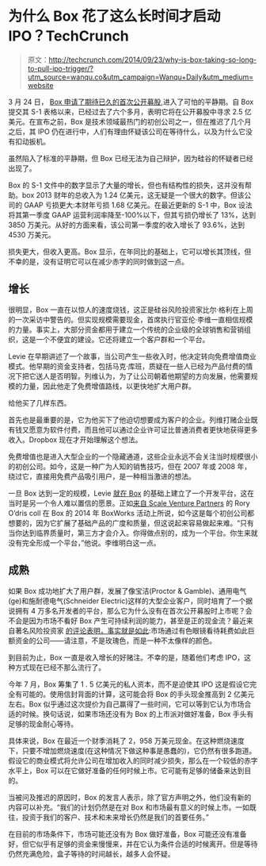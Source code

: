# 为什么 Box 花了这么长时间才启动 IPO？TechCrunch

> 原文：<http://techcrunch.com/2014/09/23/why-is-box-taking-so-long-to-pull-ipo-trigger/?utm_source=wanqu.co&utm_campaign=Wanqu+Daily&utm_medium=website>

3 月 24 日， [Box 申请了期待已久的首次公开募股](https://beta.techcrunch.com/2014/03/24/box-files-for-250m-ipo-on-full-year-revenue-of-124m-net-loss-of-168m/),进入了可怕的平静期。自 Box 提交其 S-1 表格以来，已经过去了六个多月，表明它将在公开募股中寻求 2.5 亿美元。在宣布之前，Box 是技术领域最热门的初创公司之一，但在推迟了几个月之后，其 IPO 仍在进行中，人们有理由怀疑该公司在等待什么，以及为什么它没有扣动扳机。

虽然陷入了标准的平静期，但 Box 已经无法为自己辩护，因为硅谷的怀疑者已经出现了。

Box 的 S-1 文件中的数字显示了大量的增长，但也有结构性的损失，这并没有帮助。box 2013 财年的总收入为 1.24 亿美元，这无疑是一个很大的数字。但该公司的 GAAP 亏损更大:本财年亏损 1.68 亿美元。在最近更新的 S-1 中，Box 设法将其第一季度 GAAP 运营利润率降至-100%以下，但其亏损仍增长了 13%，达到 3850 万美元。从好的方面来看，该公司第一季度的收入增长了 93.6%，达到 4530 万美元。

损失更大，但收入更高。Box 显示，在年同比的基础上，它可以增长其顶线，但不幸的是，没有证明它可以在减少赤字的同时做到这一点。

## 增长

很明显，Box 一直在以惊人的速度烧钱，这正是硅谷风险投资家比尔·格利在上周的一次采访中警告的。但实现规模需要现金，首席执行官亚伦·李维一直相信规模的力量。事实上，大部分资金都用于建立一个传统的企业级的全球销售和营销组织，这是一个不便宜的建设。它还将建立一个客户群和一个平台。

Levie 在早期讲述了一个故事，当公司产生一些收入时，他决定转向免费增值商业模式。他早期的资金支持者，包括马克·库班，质疑在一些人已经为产品付费的情况下把它送人是否明智。列维认为，为了让公司朝着他期望的方向发展，他需要规模的力量，因此他走了免费增值路线，以更快地扩大用户群。

给他买了几样东西。

首先也是最重要的是，它为他买下了他迫切想要成为客户的企业。列维打赌企业既有钱又愿意为软件付费，而且他可以通过企业许可证比普通消费者更快地获得更多收入。Dropbox 现在才开始理解这个想法。

免费增值也是进入大型企业的一个隐藏通道，这些企业永远不会关注当时规模很小的初创公司。如今，这是一种广为人知的销售技巧，但在 2007 年或 2008 年，绕过它，直接用免费产品吸引用户，是一种相当激进的想法。

一旦 Box 达到一定的规模，Levie [就在 Box](https://beta.techcrunch.com/2014/09/06/so-many-platforms-so-few-developers/) 的基础上建立了一个开发平台，这在当时是另一个令人难以置信的愿景。正如[来自 Scale Venture Partners](http://www.scalevp.com/biography/rory-odriscoll) 的 Rory O’dris coll 在 Box 的 2014 年 BoxWorks 活动上所说，如今这是每个初创公司都想要的，因为它扩展了基础产品的广度和质量，但这说起来容易做起来难。“只有当你达到临界质量时，第三方才会介入。你得做点别的，成为一个平台。你生来就没有完全形成一个平台，”他说。李维明白这一点。

## 成熟

如果 Box 成功地扩大了用户群，发展了像宝洁(Proctor & Gamble)、通用电气(ge)和施耐德电气(Schneider Electric)这样的大型企业客户，同时培育了一个据说拥有 4 万多名开发者的平台，那么它为什么没有在首次公开募股时上市呢？会不会是因为市场不看好 Box 产生可持续利润的能力，甚至是正的现金流？最近来自著名风险投资家 [的评论表明，事实就是如此](https://beta.techcrunch.com/2014/09/18/winter-is-probably-coming-soon/):市场通过有色眼镜看待耗费如此巨额资金的公司——请注意，不是玫瑰色，而是一种不太像样的颜色。

到目前为止，Box 一直是收入增长的好赌注。不幸的是，随着他们考虑 IPO，这种方式现在已经不那么流行了。

今年 7 月，Box 筹集了 1 . 5 亿美元的私人资本，而不是迫使其 IPO 这是假设它完全有可能的。使用信封背面的计算，这可能会将 Box 的手头现金推高到 2 亿美元左右。Box 似乎通过这次提价为自己赢得了一些时间，它可以等到它认为市场合适的时候。换句话说，如果市场还没有为 Box 的上市派对做好准备，Box 手头有足够的现金耐心等待。

具体来说，Box 在最近一个财季消耗了 2，958 万美元现金。在这种燃烧速度下，只要不增加燃烧速度(在这种情况下做这种事是愚蠢的)，它仍然有很多跑道。假设它的商业模式将允许公司在增加收入的同时减少损失，那么在一个较低的赤字水平上，Box 可以在它做好准备的任何时候上市。它可能有足够的储备来达到目的。

当被问及推迟的原因时，Box 的发言人表示，除了官方声明之外，他们没有新的内容可以补充。“我们的计划仍然是在对 Box 和市场最有意义的时候上市。一如既往，投资于我们的客户、技术和未来增长仍然是我们的首要任务。”

在目前的市场条件下，市场可能还没有为 Box 做好准备，Box 可能还没有准备好，但它似乎有足够的资金来慢慢来，并在它认为条件合适的时候离开。但是等待仍然充满危险，盒子等待的时间越长，越多人会怀疑。